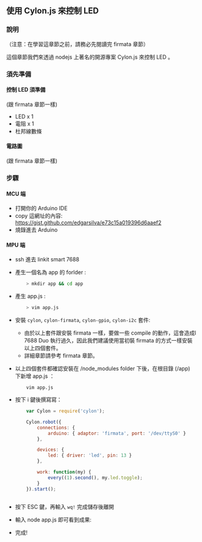 ## 使用 Cylon.js 來控制 LED

### 說明

（注意：在學習這章節之前，請務必先閱讀完 firmata 章節）

這個章節我們來透過 nodejs 上著名的開源專案 Cylon.js 來控制 LED 。

### 須先準備

#### 控制 LED 須準備

(跟 firmata 章節一樣)
* LED x 1
* 電阻 x 1
* 杜邦線數條

#### 電路圖
(跟 firmata 章節一樣)

### 步驟

#### MCU 端
* 打開你的 Arduino IDE 
* copy 這網址的內容: https://gist.github.com/edgarsilva/e73c15a019396d6aaef2 
* 燒錄進去 Arduino  

#### MPU 端

* ssh 進去 linkit smart 7688

* 產生一個名為 app 的 forlder :
    ``` bash
        > mkdir app && cd app
    ```

* 產生 app.js :
    ``` bash
        > vim app.js
    ```
    
* 安裝 `cylon`, `cylon-firmata`, `cylon-gpio`, `cylon-i2c` 套件:
    
    * 由於以上套件跟安裝 firmata 一樣，要做一些 compile 的動作，這會造成l 7688 Duo 執行過久，因此我們建議使用當初裝 firmata 的方式一樣安裝以上四個套件。
    * 詳細章節請參考 firmata 章節。
    
    
* 以上四個套件都確認安裝在 /node_modules folder 下後，在根目錄 (/app) 下新增 app.js ：
    ```
        vim app.js
    ```
* 按下 i 鍵後撰寫寫：
    ``` js
        var Cylon = require('cylon');

        Cylon.robot({
            connections: {
                arduino: { adaptor: 'firmata', port: '/dev/ttyS0' }
            },

            devices: {
                led: { driver: 'led', pin: 13 }
            },

            work: function(my) {
                every((1).second(), my.led.toggle);
            }
        }).start();
        
    ```
* 按下 ESC 鍵，再輸入 `wq!` 完成儲存後離開
* 輸入 node app.js 即可看到成果:


* 完成!
    

        

    